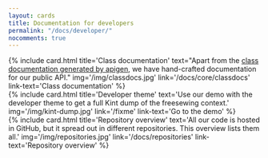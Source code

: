 ```yaml
---
layout: cards
title: Documentation for developers
permalink: "/docs/developer/"
nocomments: true
---
```

<div class="container">
    <div class="row">
        <div class="col-md-4 mt-5">
            {% include card.html 
                title='Class documentation'
                text="Apart from the <a href=\"/apigen/core/\">class documentation generated by apigen</a>, we have hand-crafted documentation for our public API."
                img='/img/classdocs.jpg'
                link='/docs/core/classdocs'
                link-text='Class documentation'
            %}
        </div>
        <div class="col-md-4 mt-5">
            {% include card.html 
                title='Developer theme'
                text='Use our demo with the developer theme to get a full Kint dump of the freesewing context.'
                img='/img/kint-dump.jpg'
                link='/fixme'
                link-text='Go to the demo'
            %}
        </div>
        <div class="col-md-4 mt-5">
            {% include card.html 
                title='Repository overview'
                text='All our code is hosted in GitHub, but it spread out in different repositories. This overview lists them all.'
                img='/img/repositories.jpg'
                link='/docs/repositories'
                link-text='Repository overview'
            %}
        </div>
    </div> <!-- .row -->
</div> <!-- .container -->

